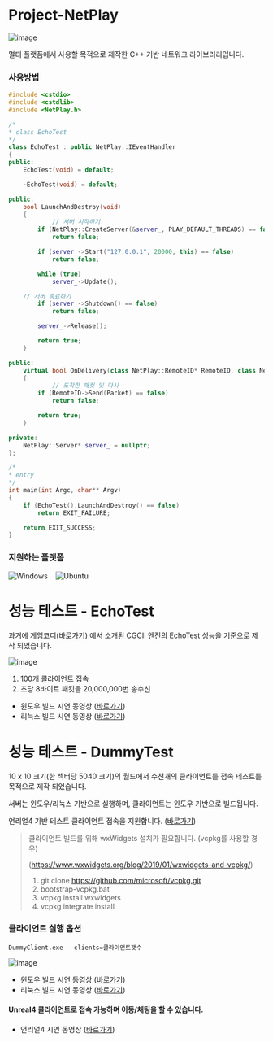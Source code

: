 # Project-NetPlay

![image](https://user-images.githubusercontent.com/8158795/110476839-cabba400-8125-11eb-9b0b-4d1c44b15d72.png)

멀티 플랫폼에서 사용할 목적으로 제작한 C++ 기반 네트워크 라이브러리입니다. 

### 사용방법
```cpp
#include <cstdio>
#include <cstdlib>
#include <NetPlay.h>

/*
* class EchoTest
*/
class EchoTest : public NetPlay::IEventHandler
{
public:
	EchoTest(void) = default;

	~EchoTest(void) = default;

public:
	bool LaunchAndDestroy(void)
	{
    		// 서버 시작하기
		if (NetPlay::CreateServer(&server_, PLAY_DEFAULT_THREADS) == false)
			return false;

		if (server_->Start("127.0.0.1", 20000, this) == false)
			return false;

		while (true)
			server_->Update();

    // 서버 종료하기
		if (server_->Shutdown() == false)
			return false;

		server_->Release();

		return true;
	}

public:
	virtual bool OnDelivery(class NetPlay::RemoteID* RemoteID, class NetPlay::Packet* Packet, void* UserData) final
	{
    		// 도착한 패킷 및 다시 
		if (RemoteID->Send(Packet) == false)
			return false;

		return true;
	}

private:
	NetPlay::Server* server_ = nullptr;
};

/*
* entry
*/
int main(int Argc, char** Argv)
{
	if (EchoTest().LaunchAndDestroy() == false)
		return EXIT_FAILURE;

	return EXIT_SUCCESS;
}
```

### 지원하는 플랫폼

![Windows](https://img.shields.io/static/v1?label=windows&message=10&color=brightgreen)&nbsp;&nbsp;&nbsp;
![Ubuntu](https://img.shields.io/static/v1?label=ubuntu&message=18.04.5_LTS&color=brightgreen)

# 성능 테스트 - EchoTest

과거에 게임코디([바로가기](http://1st.gamecodi.com/board/zboard.php?id=GAMECODI_Talkdev&page=3&page_num=40&select_arrange=hit&desc=&sn=off&ss=on&sc=on&keyword=&category=&no=872)) 에서 소개된 CGCII 엔진의 EchoTest 성능을 기준으로 제작 되었습니다.

![image](https://user-images.githubusercontent.com/8158795/110477123-21c17900-8126-11eb-9848-f1a796366c03.png)

1. 100개 클라이언트 접속
2. 초당 8바이트 패킷을 20,000,000번 송수신

- 윈도우 빌드 시연 동영상 ([바로가기](https://www.youtube.com/watch?v=GfNdWTIxvSs))
- 리눅스 빌드 시연 동영상 ([바로가기](https://www.youtube.com/watch?v=lVzvF_djYkU))


# 성능 테스트 - DummyTest

10 x 10 크기(한 섹터당 5040 크기)의 월드에서 수천개의 클라이언트를 접속 테스트를 목적으로 제작 되었습니다.

서버는 윈도우/리눅스 기반으로 실행하며, 클라이언트는 윈도우 기반으로 빌드됩니다.

언리얼4 기반 테스트 클라이언트 접속을 지원합니다. ([바로가기](https://github.com/woodgh/Portfolio-GameClient))

> 클라이언트 빌드를 위해 wxWidgets 설치가 필요합니다. (vcpkg를 사용할 경우)
> 
> (https://www.wxwidgets.org/blog/2019/01/wxwidgets-and-vcpkg/)
> 1. git clone https://github.com/microsoft/vcpkg.git
> 2. bootstrap-vcpkg.bat
> 3. vcpkg install wxwidgets
> 4. vcpkg integrate install

### 클라이언트 실행 옵션

```shell
DummyClient.exe --clients=클라이언트갯수
```

![image](https://user-images.githubusercontent.com/8158795/112939410-63ae6f80-9166-11eb-9380-4ef0666c3ffa.png)

- 윈도우 빌드 시연 동영상 ([바로가기](https://www.youtube.com/watch?v=KnV-PIh-gkU))
- 리눅스 빌드 시연 동영상 ([바로가기](https://www.youtube.com/watch?v=5rRfWRcgYBA))

#### Unreal4 클라이언트로 접속 가능하며 이동/채팅을 할 수 있습니다.
- 언리얼4 시연 동영상 ([바로가기](https://www.youtube.com/watch?v=eIysjKEEAmg))
